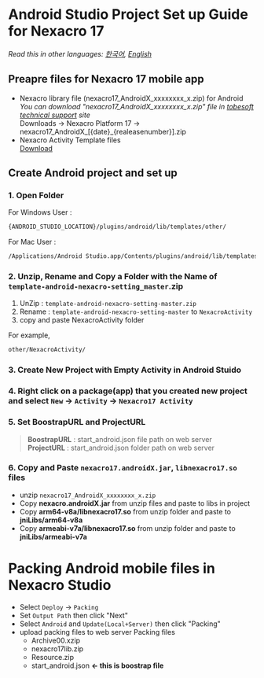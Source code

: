 # Android Studio Project Set up Guide for Nexacro 17
*Read this in other languages:  [한국어](README.md), [English](README.en.md)*
## Preapre files for Nexacro 17 mobile app
- Nexacro library file (nexacro17_AndroidX_xxxxxxxx_x.zip) for Android  
 *You can download "nexacro17_AndroidX_xxxxxxxx_x.zip" file in [tobesoft technical support](http://support.tobesoft.co.kr) site*  
 Downloads &rarr; Nexacro Platform 17 &rarr; nexacro17_AndroidX_[{date}_{realeasenumber}].zip  
 - Nexacro Activity Template files  
 [Download](https://github.com/tobehyo/template-android-nexacro-setting/archive/master.zip)
 
## Create Android project and set up
### 1. Open Folder
For Windows User : 
```bash
{ANDROID_STUDIO_LOCATION}/plugins/android/lib/templates/other/
```
For Mac User : 
```bash
/Applications/Android Studio.app/Contents/plugins/android/lib/templates/other/
```
### 2. Unzip, Rename and Copy a Folder with the Name of `template-android-nexacro-setting_master`.zip
1. UnZip : `template-android-nexacro-setting-master.zip`
2. Rename : `template-android-nexacro-setting-master` to `NexacroActivity`
3. copy and paste NexacroActivity folder 

For example,
```bash
other/NexacroActivity/
```
### 3. Create New Project with Empty Activity in Android Stuido
### 4. Right click on a package(app) that you created new project and select `New` &rarr; `Activity` &rarr; `Nexacro17 Activity`
### 5. Set BoostrapURL and ProjectURL
> **BoostrapURL** : start_android.json file path on web server  
> **ProjectURL** : start_android.json folder path on web server
### 6. Copy and Paste `nexacro17.androidX.jar`, `libnexacro17.so` files
- unzip `nexacro17_AndroidX_xxxxxxxx_x.zip`
- Copy **nexacro.androidX.jar** from unzip files and paste to libs in project
- Copy **arm64-v8a/libnexacro17.so** from unzip folder and paste to **jniLibs/arm64-v8a**
- Copy **armeabi-v7a/libnexacro17.so** from unzip folder and paste to **jniLibs/armeabi-v7a**

# Packing Android mobile files in Nexacro Studio
- Select `Deploy` &rarr; `Packing`
- Set `Output Path` then click "Next"
- Select `Android` and `Update(Local+Server)` then click "Packing"
- upload packing files to web server
    Packing files
    - Archive00.xzip 
    - nexacro17lib.zip 
    - Resource.zip 
    - start_android.json **&larr; this is boostrap file**  